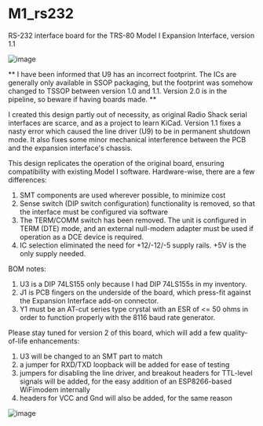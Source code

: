 # M1_rs232
RS-232 interface board for the TRS-80 Model I Expansion Interface, version 1.1

![image](https://github.com/user-attachments/assets/957077d5-4cde-4494-880d-45691ff9e3f8)

** I have been informed that U9 has an incorrect footprint. The ICs are generally only available in SSOP packaging, but the footprint was somehow changed to TSSOP between version 1.0 and 1.1. Version 2.0 is in the pipeline, so beware if having boards made. **

I created this design partly out of necessity, as original Radio Shack serial interfaces are scarce, and as a project to learn KiCad.
Version 1.1 fixes a nasty error which caused the line driver (U9) to be in permanent shutdown mode.  It also fixes some minor mechanical interference between the PCB and the expansion interface's chassis.

This design replicates the operation of the original board, ensuring compatibility with existing Model I software. Hardware-wise, there are a few differences:
  1. SMT components are used wherever possible, to minimize cost
  2. Sense switch (DIP switch configuration) functionality is removed, so that the interface must be configured via software
  3. The TERM/COMM switch has been removed. The unit is configured in TERM (DTE) mode, and an external null-modem adapter must be used if operation as a DCE device is required.
  4. IC selection eliminated the need for +12/-12/-5 supply rails. +5V is the only supply needed.

BOM notes:
  1. U3 is a DIP 74LS155 only because I had DIP 74LS155s in my inventory.
  2. J1 is PCB fingers on the underside of the board, which press-fit against the Expansion Interface add-on connector.
  3. Y1 must be an AT-cut series type crystal with an ESR of <= 50 ohms in order to function properly with the 8116 baud rate generator.

Please stay tuned for version 2 of this board, which will add a few quality-of-life enhancements:
  1. U3 will be changed to an SMT part to match
  2. a jumper for RXD/TXD loopback will be added for ease of testing
  3. jumpers for disabling the line driver, and breakout headers for TTL-level signals will be added, for the easy addition of an ESP8266-based WiFimodem internally
  4. headers for VCC and Gnd will also be added, for the same reason

![image](https://github.com/user-attachments/assets/92e6d287-44f9-453f-8f8f-92b92f035214)
